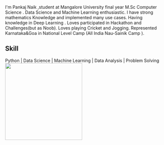 
I'm Pankaj Naik ,student at Mangalore University final year M.Sc Computer Science .
Data Science and Machine Learning enthusiastic.
I have strong mathematics Knowledge and implemented many use cases.
Having knowledge in Deep Learning .
Loves participated in Hackathon and Challenges(but as Noob).
Loves playing Cricket and Jogging.
Represented Karnataka&Goa in National Level Camp (All India Nau-Sainik Camp ).

## Skill
Python | Data Science  | Machine Learning | Data Analysis | Problem Solving
<img src="https://isl.co/wp-content/uploads/2017/06/python-Converted600x600.gif" width="250" height="250"/>







